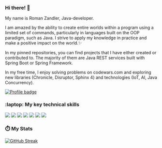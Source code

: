 ### Hi there! 🔭 
<!--
**RomaKudryavtsev/RomaKudryavtsev** is a ✨ _special_ ✨ repository because its `README.md` (this file) appears on your GitHub profile.

Here are some ideas to get you started:

- 🔭 I’m currently working on ...
- 🌱 I’m currently learning ...
- 👯 I’m looking to collaborate on ...
- 🤔 I’m looking for help with ...
- 💬 Ask me about ...
- 📫 How to reach me: ...
- 😄 Pronouns: ...
- ⚡ Fun fact: ...
-->
My name is Roman Zandler, Java-developer.

I am amazed by the ability to create entire worlds within a program using a limited set of commands, particularly in languages built on the OOP paradigm, such as Java. I strive to apply my knowledge in practice and make a positive impact on the world.✨

In my pinned repositories, you can find projects that I have either created or contributed to. The majority of them are Java REST services built with Spring Boot or Spring Framework.

In my free time, I enjoy solving problems on codewars.com and exploring new libraries (Chronicle, Disruptor, Sphinx 4) and technologies (IoT, AI, Java Concurrency).

[![Profile badge](https://www.codewars.com/users/rmnzndlr/badges/large)](https://www.codewars.com/users/rmnzndlr)

### :laptop: My key technical skills

![](https://img.shields.io/badge/Java-ED8B00?style=for-the-badge&logo=openjdk&logoColor=white)
![](https://img.shields.io/badge/Spring-6DB33F?style=for-the-badge&logo=spring&logoColor=white)
![](https://img.shields.io/badge/Hibernate-59666C?style=for-the-badge&logo=Hibernate&logoColor=white)
![](https://img.shields.io/badge/MySQL-00000F?style=for-the-badge&logo=mysql&logoColor=white)
![](https://img.shields.io/badge/PostgreSQL-316192?style=for-the-badge&logo=postgresql&logoColor=white)
![](https://img.shields.io/badge/MongoDB-4EA94B?style=for-the-badge&logo=mongodb&logoColor=white)
![](https://img.shields.io/badge/GIT-E44C30?style=for-the-badge&logo=git&logoColor=white)

### :stopwatch: My Stats

[![GitHub Streak](http://github-readme-streak-stats.herokuapp.com?user=RomaKudryavtsev&theme=dark&background=000000)](https://git.io/streak-stats)

